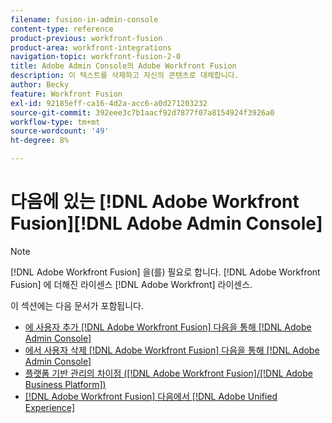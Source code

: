 ```yaml
---
filename: fusion-in-admin-console
content-type: reference
product-previous: workfront-fusion
product-area: workfront-integrations
navigation-topic: workfront-fusion-2-0
title: Adobe Admin Console의 Adobe Workfront Fusion
description: 이 텍스트를 삭제하고 자신의 콘텐츠로 대체합니다.
author: Becky
feature: Workfront Fusion
exl-id: 92185eff-ca16-4d2a-acc6-a0d271203232
source-git-commit: 392eee3c7b1aacf92d7877f07a8154924f3926a0
workflow-type: tm+mt
source-wordcount: '49'
ht-degree: 8%

---
```


# 다음에 있는 [!DNL Adobe Workfront Fusion][!DNL Adobe Admin Console]

>[!NOTE]
>
>[!DNL Adobe Workfront Fusion] 을(를) 필요로 합니다. [!DNL Adobe Workfront Fusion] 에 더해진 라이센스 [!DNL Adobe Workfront] 라이센스.

이 섹션에는 다음 문서가 포함됩니다.

* [에 사용자 추가 [!DNL Adobe Workfront Fusion] 다음을 통해 [!DNL Adobe Admin Console]](../../workfront-fusion/fusion-in-admin-console/add-fusion-users-admin-console.md)
* [에서 사용자 삭제 [!DNL Adobe Workfront Fusion] 다음을 통해 [!DNL Adobe Admin Console]](../../workfront-fusion/fusion-in-admin-console/delete-fusion-users-admin-console.md)
* [플랫폼 기반 관리의 차이점 ([!DNL Adobe Workfront Fusion]/[!DNL Adobe Business Platform])](../../workfront-fusion/fusion-in-admin-console/fusion-adobe-admin-console.md)
* [[!DNL Adobe Workfront Fusion] 다음에서 [!DNL Adobe Unified Experience]](../fusion-in-admin-console/fusion-unified-experience.md)
